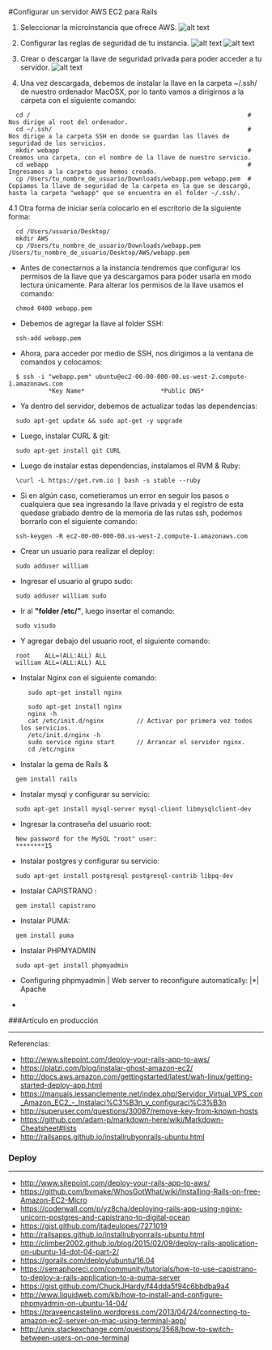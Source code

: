 #Configurar un servidor AWS EC2 para Rails

1. Seleccionar la microinstancia que ofrece AWS. 
![alt text](https://platzi.com/blog/wp-content/uploads/2015/07/Create_instanse1.png "Create Instance")

2. Configurar las reglas de seguridad de tu instancia.
![alt text](https://platzi.com/blog/wp-content/uploads/2015/07/SecurityGroup.png "Firewall Instance")
![alt text](https://github.com/williamromero/Code-Snippets/blob/master/RoR/Screen%20Shot%202016-04-25%20at%2011.02.59%20AM.png?raw=true "Firewall Instance")

3. Crear o descargar la llave de seguridad privada para poder acceder a tu servidor.
![alt text](https://platzi.com/blog/wp-content/uploads/2015/07/PEM-Key.png "Firewall Instance")

4. Una vez descargada, debemos de instalar la llave en la carpeta ~/.ssh/ de nuestro ordenador MacOSX, por lo tanto vamos a dirigirnos a la carpeta con el siguiente comando:

```
  cd /                                                            # Nos dirige al root del ordenador.
  cd ~/.ssh/                                                      # Nos dirige a la carpeta SSH en donde se guardan las llaves de seguridad de los servicios.
  mkdir webapp                                                    # Creamos una carpeta, con el nombre de la llave de nuestro servicio.
  cd webapp                                                       # Ingresamos a la carpeta que hemos creado.
  cp /Users/tu_nombre_de_usuario/Downloads/webapp.pem webapp.pem  # Copiamos la llave de seguridad de la carpeta en la que se descargó, hasta la carpeta "webapp" que se encuentra en el folder ~/.ssh/.
```
  4.1 Otra forma de iniciar sería colocarlo en el escritorio de la siguiente forma:
  ```
    cd /Users/usuario/Desktop/
    mkdir AWS
    cp /Users/tu_nombre_de_usuario/Downloads/webapp.pem /Users/tu_nombre_de_usuario/Desktop/AWS/webapp.pem
  ```
  
  
* Antes de conectarnos a la instancia tendremos que configurar los permisos de la llave que ya descargamos para poder usarla en modo lectura únicamente. Para alterar los permisos de la llave usamos el comando:

```
  chmod 0400 webapp.pem
```

  *  Debemos de agregar la llave al folder SSH:
  
  ```
    ssh-add webapp.pem
  ```

* Ahora, para acceder por medio de SSH, nos dirigimos a la ventana de comandos y colocamos:

```
  $ ssh -i "webapp.pem" ubuntu@ec2-00-00-000-00.us-west-2.compute-1.amazonaws.com
           *Key Name*                     *Public DNS*
```

* Ya dentro del servidor, debemos de actualizar todas las dependencias:

```
  sudo apt-get update && sudo apt-get -y upgrade
```

* Luego, instalar CURL & git:

```
  sudo apt-get install git CURL
```

* Luego de instalar estas dependencias, instalamos el RVM & Ruby:

```
  \curl -L https://get.rvm.io | bash -s stable --ruby
```

* Si en algún caso, cometieramos un error en seguir los pasos o cualquiera que sea ingresando la llave privada y el registro de esta quedase grabado
dentro de la memoria de las rutas ssh, podemos borrarlo con el siguiente comando:

```
  ssh-keygen -R ec2-00-00-000-00.us-west-2.compute-1.amazonaws.com
```

* Crear un usuario para realizar el deploy: 

```
  sudo adduser william
```

* Ingresar el usuario al grupo sudo:

```
  sudo adduser william sudo
```

* Ir al **"folder /etc/"**, luego insertar el comando:

```
  sudo visudo
```

  - Y agregar debajo del usuario root, el siguiente comando: 

  ```
    root    ALL=(ALL:ALL) ALL
    william ALL=(ALL:ALL) ALL
  ```
  
* Instalar Nginx con el siguiente comando:

  ```
    sudo apt-get install nginx
    
    sudo apt-get install nginx
    nginx -h
    cat /etc/init.d/nginx         // Activar por primera vez todos los servicios.
    /etc/init.d/nginx -h
    sudo service nginx start      // Arrancar el servidor nginx.
    cd /etc/nginx
  ```

* Instalar la gema de Rails & 

```
  gem install rails
```

* Instalar mysql y configurar su servicio:

```
  sudo apt-get install mysql-server mysql-client libmysqlclient-dev
```

* Ingresar la contraseña del usuario root:
```
  New password for the MySQL "root" user:
  ********15
```

* Instalar postgres y configurar su servicio:
```
  sudo apt-get install postgresql postgresql-contrib libpq-dev
```

* Instalar CAPISTRANO :
```
  gem install capistrano
```

* Instalar PUMA:
```
  gem install puma
```

* Instalar PHPMYADMIN
```
  sudo apt-get install phpmyadmin

```
  - Configuring phpmyadmin | Web server to reconfigure automatically: |*| Apache

* 

###Artículo en producción

***
Referencias:
* http://www.sitepoint.com/deploy-your-rails-app-to-aws/
* https://platzi.com/blog/instalar-ghost-amazon-ec2/
* http://docs.aws.amazon.com/gettingstarted/latest/wah-linux/getting-started-deploy-app.html
* https://manuais.iessanclemente.net/index.php/Servidor_Virtual_VPS_con_Amazon_EC2_-_Instalaci%C3%B3n_y_configuraci%C3%B3n
* http://superuser.com/questions/30087/remove-key-from-known-hosts
* https://github.com/adam-p/markdown-here/wiki/Markdown-Cheatsheet#lists
* http://railsapps.github.io/installrubyonrails-ubuntu.html


### Deploy
***
* http://www.sitepoint.com/deploy-your-rails-app-to-aws/
* https://github.com/bvmake/WhosGotWhat/wiki/Installing-Rails-on-free-Amazon-EC2-Micro
* https://coderwall.com/p/yz8cha/deploying-rails-app-using-nginx-unicorn-postgres-and-capistrano-to-digital-ocean
* https://gist.github.com/jtadeulopes/7271019
* http://railsapps.github.io/installrubyonrails-ubuntu.html
* http://climber2002.github.io/blog/2015/02/09/deploy-rails-application-on-ubuntu-14-dot-04-part-2/
* https://gorails.com/deploy/ubuntu/16.04
* https://semaphoreci.com/community/tutorials/how-to-use-capistrano-to-deploy-a-rails-application-to-a-puma-server
* https://gist.github.com/ChuckJHardy/f44dda5f94c6bbdba9a4
* http://www.liquidweb.com/kb/how-to-install-and-configure-phpmyadmin-on-ubuntu-14-04/
* https://praveencastelino.wordpress.com/2013/04/24/connecting-to-amazon-ec2-server-on-mac-using-terminal-app/
* http://unix.stackexchange.com/questions/3568/how-to-switch-between-users-on-one-terminal
